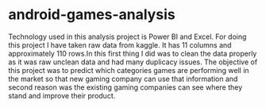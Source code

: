 # android-games-analysis
Technology used in this analysis project is Power BI and Excel. For doing this project I have taken raw data from kaggle. It has 11 columns and approximately 110 rows.In this first thing I did was
to clean the data properly as it was raw unclean data and had many duplicacy issues. The objective of this project was to predict which categories games are performing well in the market so that
new gaming company can use that information and second reason was the existing gaming companies can see where they stand and improve their product.
